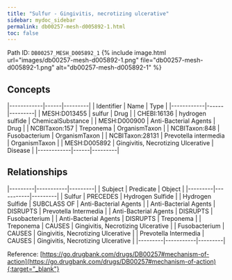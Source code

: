```yaml
---
title: "Sulfur - Gingivitis, necrotizing ulcerative"
sidebar: mydoc_sidebar
permalink: db00257-mesh-d005892-1.html
toc: false 
---
```



Path ID: `DB00257_MESH_D005892_1`
{% include image.html url="images/db00257-mesh-d005892-1.png" file="db00257-mesh-d005892-1.png" alt="db00257-mesh-d005892-1" %}

## Concepts

|------------|------|---------|
| Identifier | Name | Type    |
|------------|------|---------|
| MESH:D013455 | sulfur | Drug |
| CHEBI:16136 | hydrogen sulfide | ChemicalSubstance |
| MESH:D000900 | Anti-Bacterial Agents | Drug |
| NCBITaxon:157 | Treponema | OrganismTaxon |
| NCBITaxon:848 | Fusobacterium | OrganismTaxon |
| NCBITaxon:28131 | Prevotella intermedia | OrganismTaxon |
| MESH:D005892 | Gingivitis, Necrotizing Ulcerative | Disease |
|------------|------|---------|

## Relationships

|---------|-----------|---------|
| Subject | Predicate | Object  |
|---------|-----------|---------|
| Sulfur | PRECEDES | Hydrogen Sulfide |
| Hydrogen Sulfide | SUBCLASS OF | Anti-Bacterial Agents |
| Anti-Bacterial Agents | DISRUPTS | Prevotella Intermedia |
| Anti-Bacterial Agents | DISRUPTS | Fusobacterium |
| Anti-Bacterial Agents | DISRUPTS | Treponema |
| Treponema | CAUSES | Gingivitis, Necrotizing Ulcerative |
| Fusobacterium | CAUSES | Gingivitis, Necrotizing Ulcerative |
| Prevotella Intermedia | CAUSES | Gingivitis, Necrotizing Ulcerative |
|---------|-----------|---------|

Reference: [https://go.drugbank.com/drugs/DB00257#mechanism-of-action](https://go.drugbank.com/drugs/DB00257#mechanism-of-action){:target="_blank"}